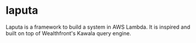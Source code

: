 # laputa
Laputa is a framework to build a system in AWS Lambda. It is inspired and built on top of Wealthfront's Kawala query engine.
